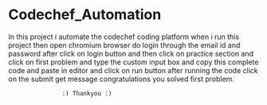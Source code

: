 # Codechef_Automation
In this project i automate the codechef coding platform when i run this project then open chromium 
browser do login  through the email id and password after click on login button and then click on 
practice section and click on first problem and type the custom input box and copy this complete 
code and paste in editor and click on run button after running the code click on the submit get message congratulations you solved first problem.


                   :) Thankyou :)
